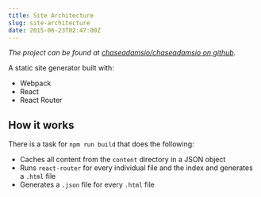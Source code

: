 ```yaml
---
title: Site Architecture
slug: site-architecture
date: 2015-06-23T02:47:00Z
---
```


_The project can be found at [chaseadamsio/chaseadamsio on github](https://github.com/chaseadamsio/chaseadams.io)._

A static site generator built with:

- Webpack
- React
- React Router

## How it works

There is a task for `npm run build` that does the following:

- Caches all content from the `content` directory in a JSON object
- Runs `react-router` for every individual file and the index and generates a `.html` file
- Generates a `.json` file for every `.html` file
